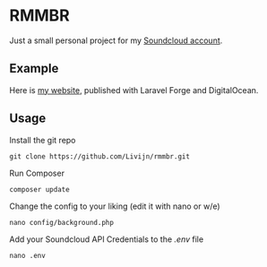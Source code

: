# RMMBR
Just a small personal project for my [Soundcloud account](https://soundcloud.com/real-rmmbr).

## Example
Here is [my website](http://rmmbr-music.com), published with Laravel Forge and DigitalOcean.

## Usage
Install the git repo
```
git clone https://github.com/Livijn/rmmbr.git
```

Run Composer
```
composer update
```

Change the config to your liking (edit it with nano or w/e)
```
nano config/background.php
```

Add your Soundcloud API Credentials to the *.env* file
```
nano .env
```